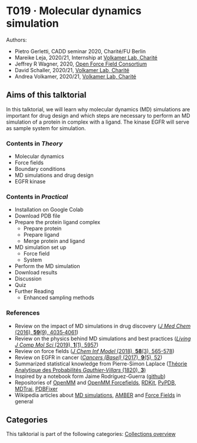 # T019 · Molecular dynamics simulation

Authors:
- Pietro Gerletti, CADD seminar 2020, Charité/FU Berlin
- Mareike Leja, 2020/21, Internship at [Volkamer Lab, Charité](https://volkamerlab.org/)
- Jeffrey R Wagner, 2020, [Open Force Field Consortium](https://openforcefield.org/)
- David Schaller, 2020/21, [Volkamer Lab, Charité](https://volkamerlab.org/)
- Andrea Volkamer, 2020/21, [Volkamer Lab, Charité](https://volkamerlab.org/)

## Aims of this talktorial

In this talktorial, we will learn why molecular dynamics (MD) simulations are important for drug design and which steps are necessary to perform an MD simulation of a protein in complex with a ligand. The kinase EGFR will serve as sample system for simulation.

### Contents in *Theory*

- Molecular dynamics
- Force fields
- Boundary conditions
- MD simulations and drug design
- EGFR kinase

### Contents in *Practical*

- Installation on Google Colab
- Download PDB file
- Prepare the protein ligand complex
  - Prepare protein
  - Prepare ligand
  - Merge protein and ligand
- MD simulation set up
  - Force field
  - System
- Perform the MD simulation
- Download results
- Discussion
- Quiz
- Further Reading
  - Enhanced sampling methods
  
### References

- Review on the impact of MD simulations in drug discovery ([_J Med Chem_ (2016), **59**(9), 4035‐4061](https://doi.org/10.1021/acs.jmedchem.5b01684))
- Review on the physics behind MD simulations and best practices ([_Living J Comp Mol Sci_ (2019), **1**(1), 5957](https://doi.org/10.33011/livecoms.1.1.5957))
- Review on force fields ([_J Chem Inf Model_ (2018), **58**(3), 565-578](https://doi.org/10.1021/acs.jcim.8b00042))
- Review on EGFR in cancer ([_Cancers (Basel)_ (2017), **9**(5), 52](https://dx.doi.org/10.3390%2Fcancers9050052))
- Summarized statistical knowledge from Pierre-Simon Laplace ([Théorie Analytique des Probabilités _Gauthier-Villars_ (1820), **3**)](https://archive.org/details/uvrescompltesde31fragoog/page/n15/mode/2up)
- Inspired by a notebook form Jaime Rodríguez-Guerra ([github](https://github.com/jaimergp/uab-msc-bioinf/blob/master/MD%20Simulation%20and%20Analysis%20in%20a%20Notebook.ipynb))
- Repositories of [OpenMM](https://github.com/openmm/openmm) and [OpenMM Forcefields](https://github.com/openmm/openmmforcefields), [RDKit](https://github.com/rdkit/rdkit), [PyPDB](https://github.com/williamgilpin/pypdb), [MDTraj](https://github.com/mdtraj/mdtraj), [PDBFixer](https://github.com/openmm/pdbfixer)
- Wikipedia articles about [MD simulations](https://en.wikipedia.org/wiki/Molecular_dynamics), [AMBER](https://en.wikipedia.org/wiki/AMBER) and [Force Fields](https://en.wikipedia.org/wiki/Force_field_(chemistry)) in general

## Categories

This talktorial is part of the following categories: [Collections overview](link)
